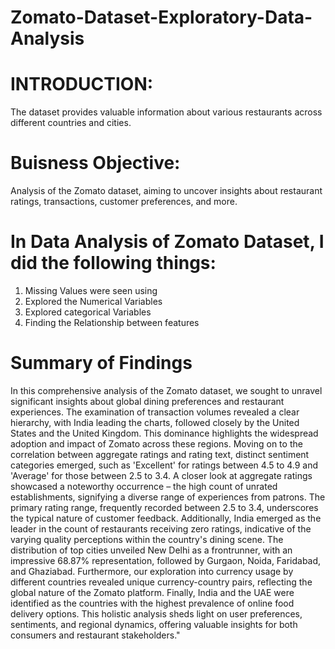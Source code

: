 # Zomato-Dataset-Exploratory-Data-Analysis

# INTRODUCTION: 
 The dataset provides valuable information about various restaurants across different countries and cities.

# Buisness Objective:
Analysis of the Zomato dataset, aiming to uncover insights about restaurant ratings, transactions, customer preferences, and more. 

# In Data Analysis of Zomato Dataset, I did the following things:
1. Missing Values were seen using 
2. Explored the Numerical Variables  
3. Explored categorical Variables  
4. Finding the Relationship between features  

# Summary of Findings
 In this comprehensive analysis of the Zomato dataset, we sought to unravel significant insights about global dining preferences and restaurant experiences.
 The examination of transaction volumes revealed a clear hierarchy, with India leading the charts, followed closely by the United States and the United Kingdom.
 This dominance highlights the widespread adoption and impact of Zomato across these regions. 
 Moving on to the correlation between aggregate ratings and rating text, distinct sentiment categories emerged, such as 'Excellent' for ratings between 4.5 to 4.9 and 'Average' for those between 2.5 to 3.4.
 A closer look at aggregate ratings showcased a noteworthy occurrence – the high count of unrated establishments, signifying a diverse range of experiences from patrons.
 The primary rating range, frequently recorded between 2.5 to 3.4, underscores the typical nature of customer feedback.
 Additionally, India emerged as the leader in the count of restaurants receiving zero ratings, indicative of the varying quality perceptions within the country's dining scene.
 The distribution of top cities unveiled New Delhi as a frontrunner, with an impressive 68.87% representation, followed by Gurgaon, Noida, Faridabad, and Ghaziabad.
 Furthermore, our exploration into currency usage by different countries revealed unique currency-country pairs, reflecting the global nature of the Zomato platform. 
 Finally, India and the UAE were identified as the countries with the highest prevalence of online food delivery options.
 This holistic analysis sheds light on user preferences, sentiments, and regional dynamics, offering valuable insights for both consumers and restaurant stakeholders."

